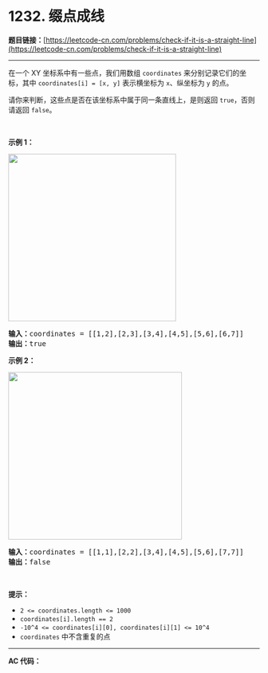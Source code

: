 # 1232. 缀点成线

**题目链接：**[https://leetcode-cn.com/problems/check-if-it-is-a-straight-line](https://leetcode-cn.com/problems/check-if-it-is-a-straight-line)

---

<div class="content__1Y2H">
 <div class="notranslate">
  <p>在一个&nbsp;XY 坐标系中有一些点，我们用数组&nbsp;<code>coordinates</code>&nbsp;来分别记录它们的坐标，其中&nbsp;<code>coordinates[i] = [x, y]</code>&nbsp;表示横坐标为 <code>x</code>、纵坐标为 <code>y</code>&nbsp;的点。</p> 
  <p>请你来判断，这些点是否在该坐标系中属于同一条直线上，是则返回 <code>true</code>，否则请返回 <code>false</code>。</p> 
  <p>&nbsp;</p> 
  <p><strong>示例 1：</strong></p> 
  <p><img style="height: 336px; width: 336px;" src="../aliyun-lc-upload/uploads/2019/10/19/untitled-diagram-2.jpg" alt=""></p> 
  <pre class="language-text"><strong>输入：</strong>coordinates = [[1,2],[2,3],[3,4],[4,5],[5,6],[6,7]]
<strong>输出：</strong>true
</pre> 
  <p><strong>示例 2：</strong></p> 
  <p><strong><img style="height: 336px; width: 348px;" src="../aliyun-lc-upload/uploads/2019/10/19/untitled-diagram-1.jpg" alt=""></strong></p> 
  <pre class="language-text"><strong>输入：</strong>coordinates = [[1,1],[2,2],[3,4],[4,5],[5,6],[7,7]]
<strong>输出：</strong>false
</pre> 
  <p>&nbsp;</p> 
  <p><strong>提示：</strong></p> 
  <ul> 
   <li><code>2 &lt;=&nbsp;coordinates.length &lt;= 1000</code></li> 
   <li><code>coordinates[i].length == 2</code></li> 
   <li><code>-10^4 &lt;=&nbsp;coordinates[i][0],&nbsp;coordinates[i][1] &lt;= 10^4</code></li> 
   <li><code>coordinates</code>&nbsp;中不含重复的点</li> 
  </ul> 
 </div>
</div>

---

**AC 代码：**

```java

```